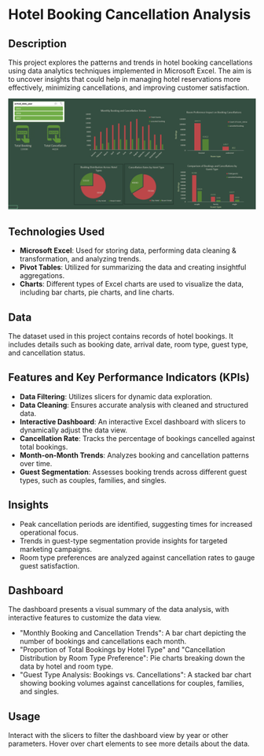# Hotel Booking Cancellation Analysis

## Description
This project explores the patterns and trends in hotel booking cancellations using data analytics techniques implemented in Microsoft Excel.
The aim is to uncover insights that could help in managing hotel reservations more effectively, minimizing cancellations, and improving customer satisfaction.

![Hotel Booking Dashboard](/Hotel%20Booking%20Dashboard.png)

## Technologies Used
- **Microsoft Excel**: Used for storing data, performing data cleaning & transformation, and analyzing trends.
- **Pivot Tables**: Utilized for summarizing the data and creating insightful aggregations.
- **Charts**: Different types of Excel charts are used to visualize the data, including bar charts, pie charts, and line charts.

## Data
The dataset used in this project contains records of hotel bookings. It includes details such as booking date, arrival date, room type, guest type, and cancellation status.

## Features and Key Performance Indicators (KPIs)
- **Data Filtering**: Utilizes slicers for dynamic data exploration.
- **Data Cleaning**: Ensures accurate analysis with cleaned and structured data.
- **Interactive Dashboard**: An interactive Excel dashboard with slicers to dynamically adjust the data view.
- **Cancellation Rate**: Tracks the percentage of bookings cancelled against total bookings.
- **Month-on-Month Trends**: Analyzes booking and cancellation patterns over time.
- **Guest Segmentation**: Assesses booking trends across different guest types, such as couples, families, and singles.

## Insights
- Peak cancellation periods are identified, suggesting times for increased operational focus.
- Trends in guest-type segmentation provide insights for targeted marketing campaigns.
- Room type preferences are analyzed against cancellation rates to gauge guest satisfaction.

## Dashboard
The dashboard presents a visual summary of the data analysis, with interactive features to customize the data view.
- "Monthly Booking and Cancellation Trends": A bar chart depicting the number of bookings and cancellations each month.
- "Proportion of Total Bookings by Hotel Type" and "Cancellation Distribution by Room Type Preference": Pie charts breaking down the data by hotel and room type.
- "Guest Type Analysis: Bookings vs. Cancellations": A stacked bar chart showing booking volumes against cancellations for couples, families, and singles.

## Usage
Interact with the slicers to filter the dashboard view by year or other parameters. Hover over chart elements to see more details about the data.
